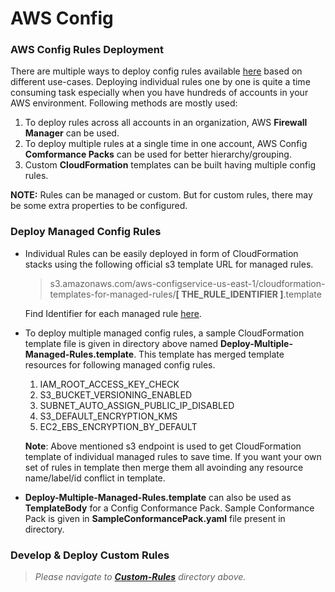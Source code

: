 # AWS Config

### AWS Config Rules Deployment
  There are multiple ways to deploy config rules available [here](https://docs.aws.amazon.com/config/latest/developerguide/WhatIsConfig.html) based on different use-cases. Deploying individual rules one by one is quite a time consuming task especially when you have hundreds of accounts in your AWS environment. Following methods are mostly used:
  
  1. To deploy rules across all accounts in an organization, AWS **Firewall Manager** can be used.
  1. To deploy multiple rules at a single time in one account, AWS Config **Comformance Packs** can be used for better hierarchy/grouping.
  1. Custom **CloudFormation** templates can be built having multiple config rules.
  
   **NOTE:** Rules can be managed or custom. But for custom rules, there may be some extra properties to be configured.
   
 ### Deploy Managed Config Rules
   - Individual Rules can be easily deployed in form of CloudFormation stacks using the following official s3 template URL for managed rules.
     
   		>s3.amazonaws.com/aws-configservice-us-east-1/cloudformation-templates-for-managed-rules/**[ THE_RULE_IDENTIFIER ]**.template
     
       Find Identifier for each managed rule [here](https://docs.aws.amazon.com/config/latest/developerguide/managed-rules-by-aws-config.html).
     
   - To deploy multiple managed config rules, a sample CloudFormation template file is given in directory above named **Deploy-Multiple-Managed-Rules.template**. This template has merged template resources for following managed config rules.
     	1. IAM_ROOT_ACCESS_KEY_CHECK
     	2. S3_BUCKET_VERSIONING_ENABLED
     	3. SUBNET_AUTO_ASSIGN_PUBLIC_IP_DISABLED
     	4. S3_DEFAULT_ENCRYPTION_KMS
     	5. EC2_EBS_ENCRYPTION_BY_DEFAULT
  
  		**Note**: Above mentioned s3 endpoint is used to get CloudFormation template of individual managed rules to save time. If you want your own set of rules in template then merge them all avoinding any resource name/label/id conflict in template.
        
  - **Deploy-Multiple-Managed-Rules.template** can also be used as **TemplateBody** for a Config Conformance Pack. Sample Conformance Pack is given in **SampleConformancePack.yaml** file present in directory.

 ### Develop & Deploy Custom Rules
  > _Please navigate to [**Custom-Rules**](https://github.com/MrAfrazKhan/aws/tree/main/AWS-Config/Custom-Rules) directory above._
